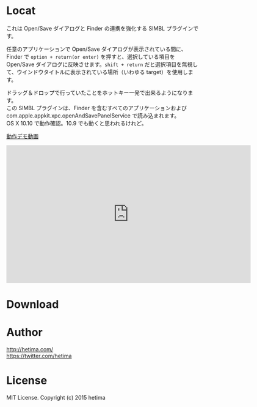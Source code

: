 # Locat

これは Open/Save ダイアログと Finder の連携を強化する SIMBL プラグインです。

任意のアプリケーションで Open/Save ダイアログが表示されている間に、Finder で `option + return(or enter)` を押すと、選択している項目を Open/Save ダイアログに反映させます。`shift + return` だと選択項目を無視して、ウインドウタイトルに表示されている場所（いわゆる target）を使用します。

ドラッグ＆ドロップで行っていたことをホットキー一発で出来るようになります。  
この SIMBL プラグインは、Finder を含むすべてのアプリケーションおよび com.apple.appkit.xpc.openAndSavePanelService で読み込まれます。  
OS X 10.10 で動作確認。10.9 でも動くと思われるけれど。

[動作デモ動画](https://www.youtube.com/watch?v=V0tRi5RQ7so)  
<iframe width="640" height="360" src="https://www.youtube.com/embed/V0tRi5RQ7so" frameborder="0" allowfullscreen></iframe>

# Download


# Author
http://hetima.com/  
https://twitter.com/hetima



# License  
MIT License. Copyright (c) 2015 hetima
